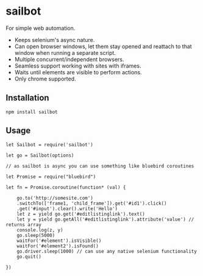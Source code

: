 # sailbot

For simple web automation.

- Keeps selenium's async nature.
- Can open browser windows, let them stay opened and reattach to that window when running a separate script.
- Multiple concurrent/independent browsers.
- Seamless support working with sites with iframes.
- Waits until elements are visible to perform actions.
- Only chrome supported.

## Installation

    npm install sailbot

## Usage

    let Sailbot = require('sailbot')

    let go = Sailbot(options)

    // as sailbot is async you can use something like bluebird coroutines

    let Promise = require("bluebird")

    let fn = Promise.coroutine(function* (val) {

        go.to('http://somesite.com')
        .switchTo(['frame1, 'child_frame']).get('#id1').click()
        .get('#input').clear().write('Hello')
        let z = yield go.get('#editlistinglink').text()
        let y = yield go.getAll('#editlistinglink').attribute('value') // returns array
        console.log(z, y)
        go.sleep(5000)
        waitFor('#element').isVisible()
        waitFor('#element2').isFound()
        go.driver.sleep(1000) // can use any native selenium functionality
        go.quit()

    })


